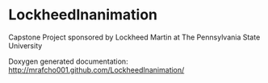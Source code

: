 LockheedInanimation
===================

Capstone Project sponsored by Lockheed Martin at The Pennsylvania State University

Doxygen generated documentation: http://mrafcho001.github.com/LockheedInanimation/

